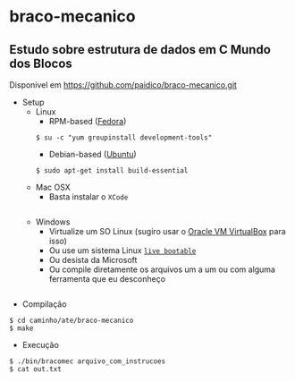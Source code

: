 braco-mecanico
==============

Estudo sobre estrutura de dados em C
Mundo dos Blocos
----------------

Disponível em https://github.com/paidico/braco-mecanico.git

* Setup
  * Linux
    * RPM-based ([Fedora](https://fedoraproject.org/en/get-fedora))
    ```SH
    $ su -c "yum groupinstall development-tools"
    ```
    * Debian-based ([Ubuntu](http://www.ubuntu.com/download))
    ```SH
    $ sudo apt-get install build-essential
    ```
  * Mac OSX
    * Basta instalar o `XCode`
    ```
    ```
  * Windows
    * Virtualize um SO Linux (sugiro usar o [Oracle VM VirtualBox](https://www.virtualbox.org/) para isso)
    * Ou use um sistema Linux [`live bootable`](https://fedoraproject.org/en/get-fedora)
    * Ou desista da Microsoft
    * Ou compile diretamente os arquivos um a um ou com alguma ferramenta que eu desconheço
    ```
    ```
* Compilação
```SH
$ cd caminho/ate/braco-mecanico
$ make
```
* Execução
```SH
$ ./bin/bracomec arquivo_com_instrucoes
$ cat out.txt
```

